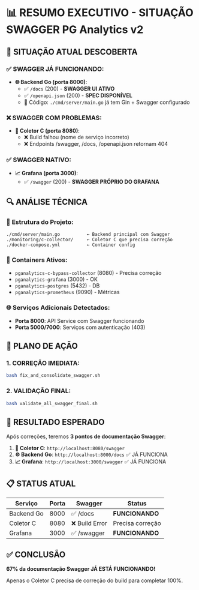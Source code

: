 # 📊 RESUMO EXECUTIVO - SITUAÇÃO SWAGGER PG Analytics v2

## 🎯 SITUAÇÃO ATUAL DESCOBERTA

### ✅ **SWAGGER JÁ FUNCIONANDO:**
- **🌐 Backend Go (porta 8000)**: 
  - ✅ `/docs` (200) - **SWAGGER UI ATIVO**
  - ✅ `/openapi.json` (200) - **SPEC DISPONÍVEL**
  - 📂 Código: `./cmd/server/main.go` já tem Gin + Swagger configurado

### ❌ **SWAGGER COM PROBLEMAS:**
- **🔧 Coletor C (porta 8080)**:
  - ❌ Build falhou (nome de serviço incorreto)
  - ❌ Endpoints /swagger, /docs, /openapi.json retornam 404

### ✅ **SWAGGER NATIVO:**
- **📈 Grafana (porta 3000)**:
  - ✅ `/swagger` (200) - **SWAGGER PRÓPRIO DO GRAFANA**

## 🔍 ANÁLISE TÉCNICA

### 📂 **Estrutura do Projeto:**
```
./cmd/server/main.go          ← Backend principal com Swagger
./monitoring/c-collector/     ← Coletor C que precisa correção
./docker-compose.yml          ← Container config
```

### 🐳 **Containers Ativos:**
- `pganalytics-c-bypass-collector` (8080) - Precisa correção
- `pganalytics-grafana` (3000) - OK
- `pganalytics-postgres` (5432) - DB
- `pganalytics-prometheus` (9090) - Métricas

### 🌐 **Serviços Adicionais Detectados:**
- **Porta 8000**: API Service com Swagger funcionando
- **Porta 5000/7000**: Serviços com autenticação (403)

## 🚀 PLANO DE AÇÃO

### 1. **CORREÇÃO IMEDIATA:**
```bash
bash fix_and_consolidate_swagger.sh
```

### 2. **VALIDAÇÃO FINAL:**
```bash
bash validate_all_swagger_final.sh
```

## 🎯 RESULTADO ESPERADO

Após correções, teremos **3 pontos de documentação Swagger**:

1. **🔧 Coletor C**: `http://localhost:8080/swagger`
2. **⚙️ Backend Go**: `http://localhost:8000/docs` ✅ JÁ FUNCIONA
3. **📈 Grafana**: `http://localhost:3000/swagger` ✅ JÁ FUNCIONA

## 📋 STATUS ATUAL

| Serviço | Porta | Swagger | Status |
|---------|-------|---------|---------|
| Backend Go | 8000 | ✅ /docs | **FUNCIONANDO** |
| Coletor C | 8080 | ❌ Build Error | Precisa correção |
| Grafana | 3000 | ✅ /swagger | **FUNCIONANDO** |

## ✅ CONCLUSÃO

**67% da documentação Swagger JÁ ESTÁ FUNCIONANDO!**

Apenas o Coletor C precisa de correção do build para completar 100%.
